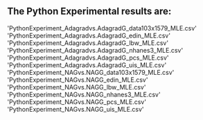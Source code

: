 
## The Python Experimental results are:
'PythonExperiment_Adagradvs.AdagradG_data103x1579_MLE.csv'  
'PythonExperiment_Adagradvs.AdagradG_edin_MLE.csv'  
'PythonExperiment_Adagradvs.AdagradG_lbw_MLE.csv'  
'PythonExperiment_Adagradvs.AdagradG_nhanes3_MLE.csv'  
'PythonExperiment_Adagradvs.AdagradG_pcs_MLE.csv'  
'PythonExperiment_Adagradvs.AdagradG_uis_MLE.csv'  
'PythonExperiment_NAGvs.NAGG_data103x1579_MLE.csv'  
'PythonExperiment_NAGvs.NAGG_edin_MLE.csv'  
'PythonExperiment_NAGvs.NAGG_lbw_MLE.csv'  
'PythonExperiment_NAGvs.NAGG_nhanes3_MLE.csv'  
'PythonExperiment_NAGvs.NAGG_pcs_MLE.csv'  
'PythonExperiment_NAGvs.NAGG_uis_MLE.csv'  
